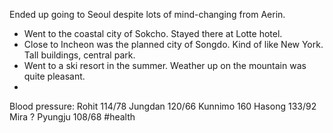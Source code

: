 Ended up going to Seoul despite lots of mind-changing from Aerin.
- Went to the coastal city of Sokcho. Stayed there at Lotte hotel.
- Close to Incheon was the planned city of Songdo. Kind of like New York. Tall buildings, central park.
- Went to a ski resort in the summer. Weather up on the mountain was quite pleasant.
- 

Blood pressure:
Rohit 114/78
Jungdan 120/66
Kunnimo 160
Hasong 133/92
Mira ?
Pyungju 108/68
#health 